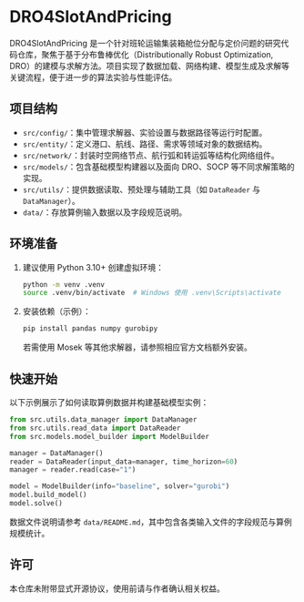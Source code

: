 # DRO4SlotAndPricing

DRO4SlotAndPricing 是一个针对班轮运输集装箱舱位分配与定价问题的研究代码仓库，聚焦于基于分布鲁棒优化（Distributionally Robust Optimization, DRO）的建模与求解方法。项目实现了数据加载、网络构建、模型生成及求解等关键流程，便于进一步的算法实验与性能评估。

## 项目结构
- `src/config/`：集中管理求解器、实验设置与数据路径等运行时配置。
- `src/entity/`：定义港口、航线、路径、需求等领域对象的数据结构。
- `src/network/`：封装时空网络节点、航行弧和转运弧等结构化网络组件。
- `src/models/`：包含基础模型构建器以及面向 DRO、SOCP 等不同求解策略的实现。
- `src/utils/`：提供数据读取、预处理与辅助工具（如 `DataReader` 与 `DataManager`）。
- `data/`：存放算例输入数据以及字段规范说明。

## 环境准备
1. 建议使用 Python 3.10+ 创建虚拟环境：
   ```bash
   python -m venv .venv
   source .venv/bin/activate  # Windows 使用 .venv\Scripts\activate
   ```
2. 安装依赖（示例）：
   ```bash
   pip install pandas numpy gurobipy
   ```
   若需使用 Mosek 等其他求解器，请参照相应官方文档额外安装。

## 快速开始
以下示例展示了如何读取算例数据并构建基础模型实例：
```python
from src.utils.data_manager import DataManager
from src.utils.read_data import DataReader
from src.models.model_builder import ModelBuilder

manager = DataManager()
reader = DataReader(input_data=manager, time_horizon=60)
manager = reader.read(case="1")

model = ModelBuilder(info="baseline", solver="gurobi")
model.build_model()
model.solve()
```
数据文件说明请参考 `data/README.md`，其中包含各类输入文件的字段规范与算例规模统计。

## 许可
本仓库未附带显式开源协议，使用前请与作者确认相关权益。

